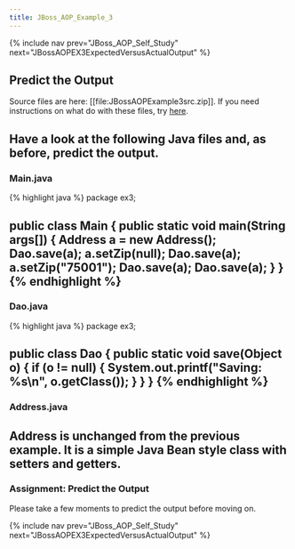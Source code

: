 ```yaml
---
title: JBoss_AOP_Example_3
---
```

{% include nav prev="JBoss_AOP_Self_Study" next="JBossAOPEX3ExpectedVersusActualOutput" %}

## Predict the Output
Source files are here: [[file:JBossAOPExample3src.zip]]. If you need instructions on what do with these files, try [here](ExtractingSourceFilesIntoProject).

Have a look at the following Java files and, as before, predict the output.
----
### Main.java
{% highlight java %}
package ex3;

public class Main {
	public static void main(String args[]) {
		Address a = new Address();
		Dao.save(a);
		a.setZip(null);
		Dao.save(a);
		a.setZip("75001");
		Dao.save(a);
		Dao.save(a);
	}
}
{% endhighlight %}
----
### Dao.java
{% highlight java %}
package ex3;

public class Dao {
	public static void save(Object o) {
		if (o != null) {
			System.out.printf("Saving: %s\n", o.getClass());
		}
	}
}
{% endhighlight %}
----
### Address.java
Address is unchanged from the previous example. It is a simple Java Bean style class with setters and getters.
----
### Assignment: Predict the Output
Please take a few moments to predict the output before moving on.

{% include nav prev="JBoss_AOP_Self_Study" next="JBossAOPEX3ExpectedVersusActualOutput" %}

